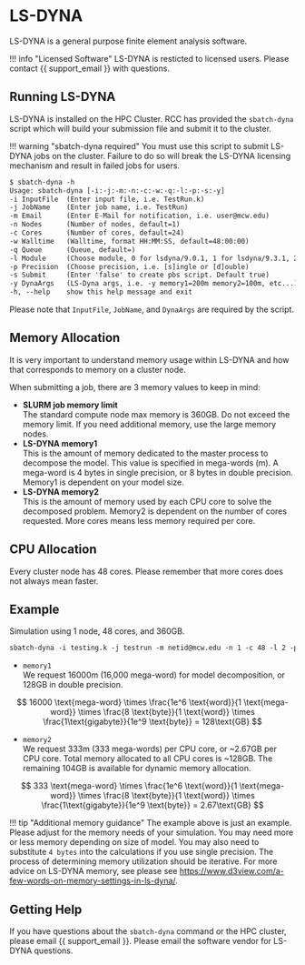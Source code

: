 # LS-DYNA

LS-DYNA is a general purpose finite element analysis software.

!!! info "Licensed Software"
    LS-DYNA is resticted to licensed users. Please contact {{ support_email }} with questions.

## Running LS-DYNA

LS-DYNA is installed on the HPC Cluster. RCC has provided the `sbatch-dyna` script which will build your submission file and submit it to the cluster.

!!! warning "sbatch-dyna required"
    You must use this script to submit LS-DYNA jobs on the cluster. Failure to do so will break the LS-DYNA licensing mechanism and result in failed jobs for users.

```txt
$ sbatch-dyna -h
Usage: sbatch-dyna [-i:-j:-m:-n:-c:-w:-q:-l:-p:-s:-y]
-i InputFile  (Enter input file, i.e. TestRun.k)
-j JobName    (Enter job name, i.e. TestRun)
-m Email      (Enter E-Mail for notification, i.e. user@mcw.edu)
-n Nodes      (Number of nodes, default=1)
-c Cores      (Number of cores, default=24)
-w Walltime   (Walltime, format HH:MM:SS, default=48:00:00)
-q Queue      (Queue, default=)
-l Module     (Choose module, 0 for lsdyna/9.0.1, 1 for lsdyna/9.3.1, 2 for lsdyna/10.2.0, 3 for lsdyna/11.2.0, 4 for lsdyna/12.0.0, 5 for lsdyna/8.0.0, 6 for lsdyna/8.1.0)
-p Precision  (Choose precision, i.e. [s]ingle or [d]ouble)
-s Submit     (Enter 'false' to create pbs script. Default true)
-y DynaArgs   (LS-Dyna args, i.e. -y memory1=200m memory2=100m, etc...)
-h, --help    show this help message and exit
```

Please note that `InputFile`, `JobName`, and `DynaArgs` are required by the script.

## Memory Allocation

It is very important to understand memory usage within LS-DYNA and how that corresponds to memory on a cluster node.

When submitting a job, there are 3 memory values to keep in mind:

- **SLURM job memory limit**  
The standard compute node max memory is 360GB. Do not exceed the memory limit. If you need additional memory, use the large memory nodes.
- **LS-DYNA memory1**  
This is the amount of memory dedicated to the master process to decompose the model. This value is specified in mega-words (m). A mega-word is 4 bytes in single precision, or 8 bytes in double precision. Memory1 is dependent on your model size.
- **LS-DYNA memory2**  
This is the amount of memory used by each CPU core to solve the decomposed problem. Memory2 is dependent on the number of cores requested. More cores means less memory required per core.

## CPU Allocation

Every cluster node has 48 cores. Please remember that more cores does not always mean faster.

## Example

Simulation using 1 node, 48 cores, and 360GB.

```txt
sbatch-dyna -i testing.k -j testrun -m netid@mcw.edu -n 1 -c 48 -l 2 -p d -y "memory1=16000m memory2=1005m"
```

- `memory1`  
We request 16000m (16,000 mega-word) for model decomposition, or 128GB in double precision.

$$
16000 \text{mega-word} \times \frac{1e^6 \text{word}}{1 \text{mega-word}} \times \frac{8 \text{byte}}{1 \text{word}} \times \frac{1\text{gigabyte}}{1e^9 \text{byte}} = 128\text{GB}
$$

- `memory2`  
We request 333m (333 mega-words) per CPU core, or ~2.67GB per CPU core. Total memory allocated to all CPU cores is ~128GB. The remaining 104GB is available for dynamic memory allocation.

$$
333 \text{mega-word} \times \frac{1e^6 \text{word}}{1 \text{mega-word}} \times \frac{8 \text{byte}}{1 \text{word}} \times \frac{1\text{gigabyte}}{1e^9 \text{byte}} = 2.67\text{GB}
$$

!!! tip "Additional memory guidance"
    The example above is just an example. Please adjust for the memory needs of your simulation. You may need more or less memory depending on size of model. You may also need to substitute `4 bytes` into the calculations if you use single precision. The process of determining memory utilization should be iterative. For more advice on LS-DYNA memory, see please see <https://www.d3view.com/a-few-words-on-memory-settings-in-ls-dyna/>.

## Getting Help

If you have questions about the `sbatch-dyna` command or the HPC cluster, please email {{ support_email }}. Please email the software vendor for LS-DYNA questions.
